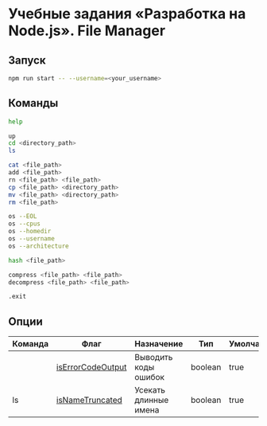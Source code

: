 # Учебные задания «Разработка на Node.js». File Manager

## Запуск

```bash
npm run start -- --username=<your_username>
```

## Команды

```bash
help

up
cd <directory_path>
ls

cat <file_path>
add <file_path>
rn <file_path> <file_path>
cp <file_path> <directory_path>
mv <file_path> <directory_path>
rm <file_path>

os --EOL
os --cpus
os --homedir
os --username
os --architecture

hash <file_path>

compress <file_path> <file_path>
decompress <file_path> <file_path>

.exit
```

## Опции

| Команда | Флаг                                                                                                     | Назначение            | Тип     | Умолчание |
| ------- | -------------------------------------------------------------------------------------------------------- | --------------------- | ------- | --------- |
|         | [isErrorCodeOutput](https://github.com/MihailStar/file-manager/blob/master/src/handle-input.ts#L8)       | Выводить коды ошибок  | boolean | true      |
| ls      | [isNameTruncated](https://github.com/MihailStar/file-manager/blob/master/src/executor/ls-executor.ts#L5) | Усекать длинные имена | boolean | true      |
